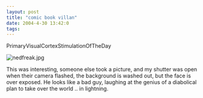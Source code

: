 ```yaml
---
layout: post
title: "comic book villan"
date: 2004-4-30 13:42:0
tags: 
---
```


PrimaryVisualCortexStimulationOfTheDay



![nedfreak.jpg][1]






This was interesting, someone else took a picture, and my shutter was open when their camera flashed, the background is washed out, but the face is over exposed. He looks like a bad guy, laughing at the genius of a diabolical plan to take over the world .. in lightning.



   [1]: http://1.bp.blogspot.com/-Rcmx-YsCZdc/Tn0P7VdG0fI/AAAAAAAAALw/K5SWmWOXh14/s320/nedfreak.jpg

